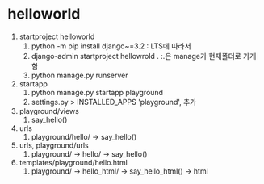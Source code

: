 # helloworld
1. startproject helloworld
   1. python -m pip install django~=3.2 : LTS에 따라서
   2. django-admin startproject hellowrold . :.은 manage가 현재폴더로 가게함
   3. python manage.py runserver
2. startapp
   1. python manage.py startapp playground
   2. settings.py > INSTALLED_APPS 'playground', 추가
3. playground/views 
   1. say_hello()
4. urls
   1. playground/hello/ -> say_hello()
5. urls, playground/urls
   1. playground/ -> hello/ -> say_hello()
6. templates/playground/hello.html
   1. playground/ -> hello_html/ -> say_hello_html() -> html